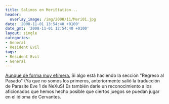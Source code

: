 ```yaml
---
title: Salimos en MeriStation...
header:
  overlay_image: /img/2008/11/Meri01.jpg
date: '2008-11-01 13:54:40 +0100'
date_gmt: '2008-11-01 12:54:40 +0100'
layout: single
categories:
- General
- Resident Evil
tags:
- Resident Evil
- General
---
```

[Aunque de forma muy efímera.](http://www.meristation.com/pc/reportaje/regreso-al-pasado-los-padres-del-survival-horror/1602515?p=3) 
Si algo está haciendo la sección "Regreso al Pasado" (Ya que no somos los primeros, 
anteriormente salió la traducción de Parasite Eve 1 de NeXuS) Es también darle un 
reconocimiento a los aficionados que hemos hecho posible que ciertos juegos se puedan 
jugar en el idioma de Cervantes.
